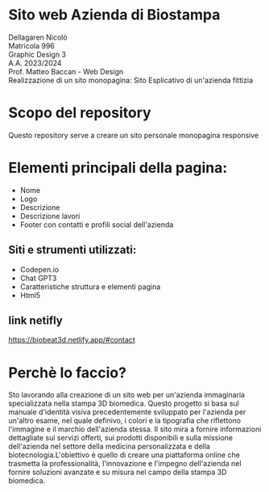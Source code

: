 # Sito web Azienda di Biostampa 
Dellagaren Nicolò    
Matricola 996    
Graphic Design 3   
A.A. 2023/2024    
Prof. Matteo Baccan - Web Design    
Realizzazione di un sito monopagina: Sito Esplicativo di un'azienda fittizia  
  

# Scopo del repository  
Questo repository serve a creare un sito personale monopagina responsive  

# Elementi principali della pagina:    
- Nome  
- Logo  
- Descrizione  
- Descrizione lavori  
- Footer con contatti e profili social dell'azienda  
## Siti e strumenti utilizzati:  
- Codepen.io  
- Chat GPT3  
- Caratteristiche struttura e elementi pagina  
- Html5  
## link netifly  
https://biobeat3d.netlify.app/#contact  


# Perchè lo faccio?  
Sto lavorando alla creazione di un sito web per un'azienda immaginaria specializzata nella stampa 3D biomedica. Questo progetto si basa sul manuale d'identità visiva precedentemente sviluppato per l'azienda per un'altro esame, nel quale definivo, i colori e la tipografia che riflettono l'immagine e il marchio dell'azienda stessa. Il sito mira a fornire informazioni dettagliate sui servizi offerti, sui prodotti disponibili e sulla missione dell'azienda nel settore della medicina personalizzata e della biotecnologia.L'obiettivo è quello di creare una piattaforma online che trasmetta la professionalità, l'innovazione e l'impegno dell'azienda nel fornire soluzioni avanzate e su misura nel campo della stampa 3D biomedica.






